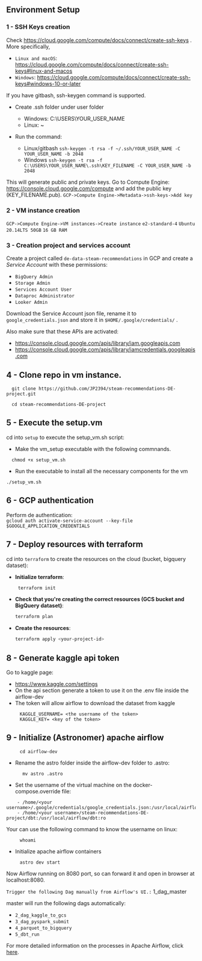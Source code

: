 ## Environment Setup

###  1 - SSH Keys creation
Check https://cloud.google.com/compute/docs/connect/create-ssh-keys . 
More specifically,
- `Linux and macOS`: https://cloud.google.com/compute/docs/connect/create-ssh-keys#linux-and-macos 
- `Windows`: https://cloud.google.com/compute/docs/connect/create-ssh-keys#windows-10-or-later

If you have gitbash, ssh-keygen command is supported. 
- Create .ssh folder under user folder 
  - Windows: C:\USERS\YOUR_USER_NAME
  - Linux: ~
- Run the command: 

  - Linux/gitbash  `ssh-keygen -t rsa -f ~/.ssh/YOUR_USER_NAME -C YOUR_USER_NAME -b 2048`
  - Windows `ssh-keygen -t rsa -f C:\USERS\YOUR_USER_NAME\.ssh\KEY_FILENAME -C YOUR_USER_NAME -b 2048`

This will generate public and private keys.
Go to Compute Engine: https://console.cloud.google.com/compute and add the public key (KEY_FILENAME.pub).
`GCP->Compute Engine->Metadata->ssh-keys->Add key`


###  2 - VM instance creation
`GCP->Compute Engine->VM instances->Create instance`
`e2-standard-4`
`Ubuntu 20.14LTS 50GB`
`16 GB RAM`

###  3 - Creation project and services account
Create a project called `de-data-steam-recommendations` in GCP and create a *Service Account* with these permissions:
- `BigQuery Admin`
- `Storage Admin`
- `Services Account User`
- `Dataproc Administrator`
- `Looker Admin`

Download the Service Account json file, rename it to `google_credentials.json` and store it in `$HOME/.google/credentials/` .

Also make sure that these APIs are activated:
* https://console.cloud.google.com/apis/library/iam.googleapis.com
* https://console.cloud.google.com/apis/library/iamcredentials.googleapis.com



## 4 - Clone repo in vm instance.
   ```
     git clone https://github.com/JP2394/steam-recommendations-DE-project.git
   ```
   ```
     cd steam-recommendations-DE-project
   ```

## 5 - Execute the setup.vm
cd into `setup` to execute the setup_vm.sh script:
- Make the vm_setup executable with the following commnands.
 ```
   chmod +x setup_vm.sh
 ```
- Run the executable to install all the necessary components for the vm
 ```
 ./setup_vm.sh
 ```
## 6 - GCP authentication
Perform de authentication:  
`gcloud auth activate-service-account --key-file $GOOGLE_APPLICATION_CREDENTIALS`  

## 7 - Deploy resources with terraform
cd into `terraform` to create the resources on the cloud (bucket, bigquery dataset):

* **Initialize terraform**:
	```sh
	 terraform init
* **Check that you're creating the correct resources (GCS bucket and BigQuery dataset)**:
    ```sh
    terraform plan
    ```
* **Create the resources**:
    ```sh
    terraform apply <your-project-id>
    ```

## 8 - Generate kaggle api token 
Go to kaggle page:
* https://www.kaggle.com/settings
* On the api section generate a token to use it on the .env file inside the airflow-dev
* The token will allow airflow to download the dataset from kaggle
```
     KAGGLE_USERNAME= <the username of the token>
     KAGGLE_KEY= <key of the token>
   ```

## 9 - Initialize (Astronomer) apache airflow
```
     cd airflow-dev
   ```
 *  Rename the astro folder inside the airflow-dev folder to .astro:
```
      mv astro .astro
   ```
* Set the username of the virtual machine on the docker-compose.override file:
```
    - /home/<your username>/.google/credentials/google_credentials.json:/usr/local/airflow/.google/credentials/google_credentials.json:ro
    - /home/<your username>/steam-recommendations-DE-project/dbt:/usr/local/airflow/dbt:ro  
   ```
Your can use the following command to know the username on linux:
```
     whoami
   ```
 * Initialize apache airflow containers
```
     astro dev start
   ```

     
Now Airflow running on 8080 port, so can forward it and open in browser at localhost:8080.

   `Trigger the following Dag manually from Airflow's UI.:` 1_dag_master

master will run the following dags automatically:
*  `2_dag_kaggle_to_gcs`
*   `3_dag_pyspark_submit`
*   `4_parquet_to_bigquery`
*   `5_dbt_run`

For more detailed information on the processes in Apache Airflow, click [here](https://github.com/technomonah/CSSE_data_de/blob/main/prereqs-setup.md).

